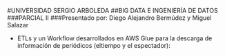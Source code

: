 #UNIVERSIDAD SERGIO ARBOLEDA
##BIG DATA E INGENIERÍA DE DATOS
###PARCIAL II
###Presentado por: Diego Alejandro Bermúdez y Miguel Salazar

- ETLs y un Workflow desarrollados en AWS Glue para la descarga de información de periódicos (eltiempo y el espectador):
